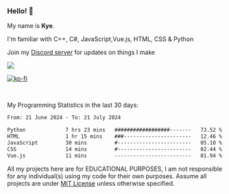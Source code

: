 ### Hello! 👋
My name is **Kye**.

I'm familiar with C++, C#, JavaScript,Vue.js, HTML, CSS & Python

Join my [Discord server](https://discord.gg/wjWwSgm7Ra) for updates on things I make

<a href="https://discord.gg/wjWwSgm7Ra"><img src="https://discord.com/api/guilds/1104598508020957244/widget.png?style=banner2"></a>

[![ko-fi](https://ko-fi.com/img/githubbutton_sm.svg)](https://ko-fi.com/Y8Y4D37MY)

<br>

My Programming Statistics in the last 30 days:
<!--START_SECTION:waka-->

```txt
From: 21 June 2024 - To: 21 July 2024

Python             7 hrs 23 mins   ##################-------   73.52 %
HTML               1 hr 15 mins    ###----------------------   12.46 %
JavaScript         30 mins         #------------------------   05.10 %
CSS                14 mins         #------------------------   02.44 %
Vue.js             11 mins         -------------------------   01.94 %
```

<!--END_SECTION:waka-->

All my projects here are for EDUCATIONAL PURPOSES, I am not responsible for any individual(s) using my code for their own purposes. Assume all projects are under [MIT License](https://opensource.org/licenses/MIT) unless otherwise specified.
